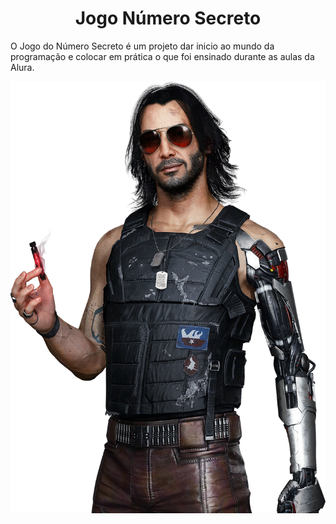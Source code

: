 <h1 align="center"> Jogo Número Secreto </h1>

O Jogo do Número Secreto é um projeto dar inicio ao mundo da programação e colocar em prática o que foi ensinado durante as aulas da Alura.

![Johnny SilverHand xD](https://github.com/Chrystianra/JogoSecreto/blob/main/img/JS%20Game_files/Johnny_Silverhand_Database_CP2077.webp)
